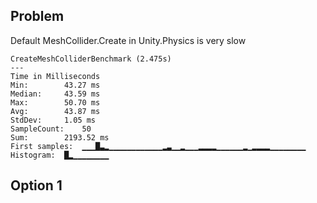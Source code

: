 ## Problem
Default MeshCollider.Create in Unity.Physics is very slow

```
CreateMeshColliderBenchmark (2.475s)
---
Time in Milliseconds
Min:		43.27 ms
Median:		43.59 ms
Max:		50.70 ms
Avg:		43.87 ms
StdDev:		1.05 ms
SampleCount:	50
Sum:		2193.52 ms
First samples:	▁▁▁█▃▂▁▁▁▁▁▁▁▁▁▁▁▁▂▃▁▁▂▁▁▁▂▂▂▂▁▁▁▁▁▁▂▁▂▂▂▂▁▁▁▁▁▁▁▁
Histogram:	█▂▁▁▁▁▁▁▁▁
```



## Option 1

